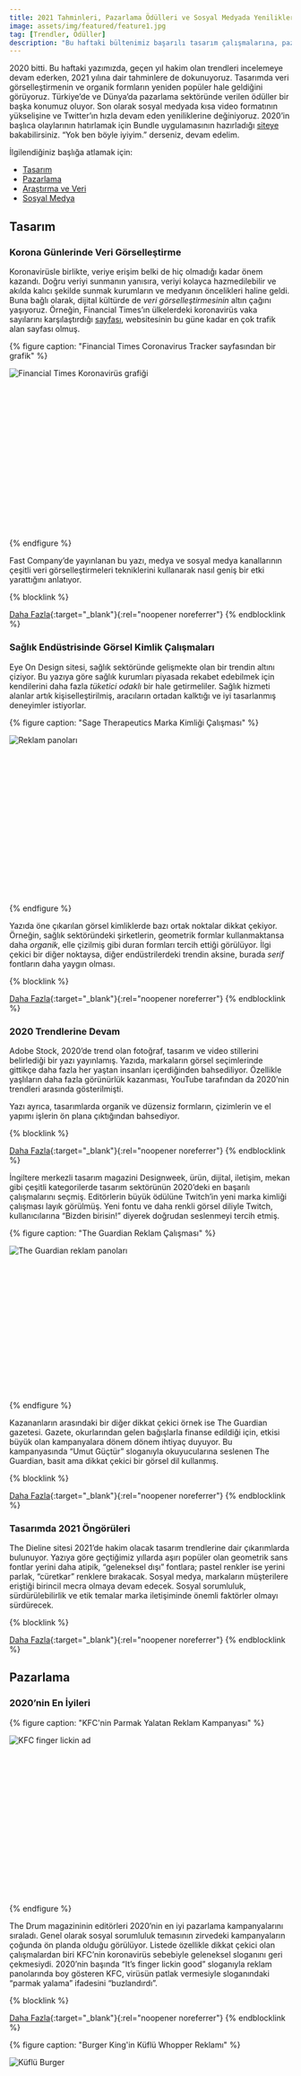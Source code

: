 ```yaml
---
title: 2021 Tahminleri, Pazarlama Ödülleri ve Sosyal Medyada Yenilikler
image: assets/img/featured/feature1.jpg
tag: [Trendler, Ödüller]
description: "Bu haftaki bültenimiz başarılı tasarım çalışmalarına, pazarlama sektöründe verilen ödüllere, 2021 trendlerine dair öngörülere ve sosyal medya mecralarındaki bir dizi yeniliğe bakıyor."
---
```


2020 bitti. Bu haftaki yazımızda, geçen yıl hakim olan trendleri incelemeye devam ederken, 2021 yılına dair tahminlere de dokunuyoruz. Tasarımda veri görselleştirmenin ve organik formların yeniden popüler hale geldiğini görüyoruz. Türkiye’de ve Dünya’da pazarlama sektöründe verilen ödüller bir başka konumuz oluyor. Son olarak sosyal medyada kısa video formatının yükselişine ve Twitter’ın hızla devam eden yeniliklerine değiniyoruz. 2020’in başlıca olaylarının hatırlamak için Bundle uygulamasının hazırladığı [siteye](https://2020.bundle.app/#2020) bakabilirsiniz. “Yok ben böyle iyiyim.” derseniz, devam edelim.

İlgilendiğiniz başlığa atlamak için:
- [Tasarım](#tasarım)
- [Pazarlama](#pazarlama)
- [Araştırma ve Veri](#araştırma-ve-veri)
- [Sosyal Medya](#sosyal-medya)

## Tasarım

### Korona Günlerinde Veri Görselleştirme

Koronavirüsle birlikte, veriye erişim belki de hiç olmadığı kadar önem kazandı. Doğru veriyi sunmanın yanısıra, veriyi kolayca hazmedilebilir ve akılda kalıcı şekilde sunmak kurumların ve medyanın öncelikleri haline geldi. Buna bağlı olarak, dijital kültürde de _veri görselleştirmesinin_ altın çağını yaşıyoruz. Örneğin, Financial Times’ın ülkelerdeki koronavirüs vaka sayılarını karşılaştırdığı [sayfası](https://www.ft.com/content/a2901ce8-5eb7-4633-b89c-cbdf5b386938 "FT Coronavirus Tracker sayfası"), websitesinin bu güne kadar en çok trafik alan sayfası olmuş.

{% figure caption: "Financial Times Coronavirus Tracker sayfasından bir grafik" %}
<div class="ratio-box" style="padding-bottom: 56.8125%">
<img alt="Financial Times Koronavirüs grafiği" class="lazyload" data-src="/assets/img/content/ft-infografik.jpg">
</div>
{% endfigure %}

Fast Company’de yayınlanan bu yazı, medya ve sosyal medya kanallarının çeşitli veri görselleştirmeleri tekniklerini kullanarak nasıl geniş bir etki yarattığını anlatıyor.

{% blocklink %}

[Daha Fazla](https://www.fastcompany.com/90588298/how-data-designers-helped-us-make-sense-of-2020s-chaos){:target="_blank"}{:rel="noopener noreferrer"}
{% endblocklink %}

### Sağlık Endüstrisinde Görsel Kimlik Çalışmaları

Eye On Design sitesi, sağlık sektöründe gelişmekte olan bir trendin altını çiziyor. Bu yazıya göre sağlık kurumları piyasada rekabet edebilmek için kendilerini daha fazla _tüketici odaklı_ bir hale getirmeliler. Sağlık hizmeti alanlar artık kişiselleştirilmiş, aracıların ortadan kalktığı ve iyi tasarlanmış deneyimler istiyorlar.

{% figure caption: "Sage Therapeutics Marka Kimliği Çalışması" %}
<div class="ratio-box" style="padding-bottom: 56.25%">
<img alt="Reklam panoları" class="lazyload" data-src="/assets/img/content/sage-image-billboard.jpg">
</div>
{% endfigure %}

Yazıda öne çıkarılan görsel kimliklerde bazı ortak noktalar dikkat çekiyor. Örneğin, sağlık sektöründeki şirketlerin, geometrik formlar kullanmaktansa daha _organik_, elle çizilmiş gibi duran formları tercih ettiği görülüyor. İlgi çekici bir diğer noktaysa, diğer endüstrilerdeki trendin aksine, burada _serif_ fontların daha yaygın olması.

{% blocklink %}

[Daha Fazla](https://eyeondesign.aiga.org/high-design-healthcare-is-getting-the-millennial-branding-treatment/){:target="_blank"}{:rel="noopener noreferrer"}
{% endblocklink %}

### 2020 Trendlerine Devam

Adobe Stock, 2020’de trend olan fotoğraf, tasarım ve video stillerini belirlediği bir yazı yayınlamış. Yazıda, markaların görsel seçimlerinde gittikçe daha fazla her yaştan insanları içerdiğinden bahsediliyor. Özellikle yaşlıların daha fazla görünürlük kazanması, YouTube tarafından da 2020’nin trendleri arasında gösterilmişti.

Yazı ayrıca, tasarımlarda organik ve düzensiz formların, çizimlerin ve el yapımı işlerin ön plana çıktığından bahsediyor.

{% blocklink %}

[Daha Fazla](https://creativecloud.adobe.com/tr/discover/article/year-in-review-2020-trends-on-adobe-stock){:target="_blank"}{:rel="noopener noreferrer"}
{% endblocklink %}

İngiltere merkezli tasarım magazini Designweek, ürün, dijital, iletişim, mekan gibi çeşitli kategorilerde tasarım sektörünün 2020’deki en başarılı çalışmalarını seçmiş. Editörlerin büyük ödülüne Twitch’in yeni marka kimliği çalışması layık görülmüş. Yeni fontu ve daha renkli görsel diliyle Twitch, kullanıcılarına “Bizden birisin!” diyerek doğrudan seslenmeyi tercih etmiş.

{% figure caption: "The Guardian Reklam Çalışması" %}
<div class="ratio-box" style="padding-bottom: 51.2585812%">
<img alt="The Guardian reklam panoları" class="lazyload" data-src="/assets/img/content/guardian-reklam.jpg">
</div>
{% endfigure %}

Kazananların arasındaki bir diğer dikkat çekici örnek ise The Guardian gazetesi. Gazete, okurlarından gelen bağışlarla finanse edildiği için, etkisi büyük olan kampanyalara dönem dönem ihtiyaç duyuyor. Bu kampanyasında “Umut Güçtür” sloganıyla okuyucularına seslenen The Guardian, basit ama dikkat çekici bir görsel dil kullanmış. 

{% blocklink %}

[Daha Fazla](https://www.designweek.co.uk/awards-2020-results/){:target="_blank"}{:rel="noopener noreferrer"}
{% endblocklink %}

### Tasarımda 2021 Öngörüleri

The Dieline sitesi 2021’de hakim olacak tasarım trendlerine dair çıkarımlarda bulunuyor. Yazıya göre geçtiğimiz yıllarda aşırı popüler olan geometrik sans fontlar yerini daha atipik, “geleneksel dışı” fontlara; pastel renkler ise yerini parlak, “cüretkar” renklere bırakacak. Sosyal medya, markaların müşterilere eriştiği birincil mecra olmaya devam edecek. Sosyal sorumluluk, sürdürülebilirlik ve etik temalar marka iletişiminde önemli faktörler olmayı sürdürecek.

{% blocklink %}

[Daha Fazla](https://thedieline.com/blog/2020/12/15/dielines-2021-trend-report?){:target="_blank"}{:rel="noopener noreferrer"}
{% endblocklink %}

## Pazarlama

### 2020’nin En İyileri

{% figure caption: "KFC'nin Parmak Yalatan Reklam Kampanyası" %}
<div class="ratio-box" style="padding-bottom: 56.25%">
<img alt="KFC finger lickin ad" class="lazyload" data-src="/assets/img/content/kfc-finger.jpg">
</div>
{% endfigure %}

The Drum magazininin editörleri 2020’nin en iyi pazarlama kampanyalarını sıraladı. Genel olarak sosyal sorumluluk temasının zirvedeki kampanyaların çoğunda ön planda olduğu görülüyor. Listede özellikle dikkat çekici olan çalışmalardan biri KFC’nin koronavirüs sebebiyle geleneksel sloganını geri çekmesiydi. 2020’nin başında “It’s finger lickin good” sloganıyla reklam panolarında boy gösteren KFC, virüsün patlak vermesiyle sloganındaki “parmak yalama” ifadesini “buzlandırdı”.

{% blocklink %}

[Daha Fazla](https://www.thedrum.com/news/2020/12/28/kfc-its-slogan-solution-the-drum-editorial-team-s-best-2020){:target="_blank"}{:rel="noopener noreferrer"}
{% endblocklink %}

{% figure caption: "Burger King'in Küflü Whopper Reklamı" %}
<div class="ratio-box" style="padding-bottom: 66.6666667%">
<img alt="Küflü Burger" class="lazyload" data-src="/assets/img/content/BKWhopperAd.jpg">
</div>
{% endfigure %}

Creative Review websitesi, [2020’nin en iyi reklamlarını](https://www.creativereview.co.uk/the-best-ads-of-2020/) seçti. Bunların arasında daha başka birçok ödüle de layık görülen Burger Kings’in “Küflü Whopper” reklamı da var. Reklam “Gerçek yemeğin güzelliği, zamanla çirkin olmasıdır.” diyerek içerisinde yapay koruyucu olmayan bir burgerin 34 günde ne hale geldiğini gösteriyor. Reklamı izlemek için aşağıdaki linke tıklayın.

{% blocklink %}

[Daha Fazla](https://www.youtube.com/watch?v=oSDC4C3_16Y){:target="_blank"}{:rel="noopener noreferrer"}
{% endblocklink %}

### Türkiye’de 2020’nin Kazananları

Doğrudan Pazarlama İletişimcileri Derneği (DPİD)’in 12.’sini düzenlediği Doğrudan Pazarlama Ödülleri sahiplerini buldu. 26 kategoride verilen ödülleri kazananların listesi için: 

{% blocklink %}

[Daha Fazla](https://www.marketingturkiye.com.tr/haberler/dogrudan-pazarlamanin-en-iyileri/){:target="_blank"}{:rel="noopener noreferrer"}
{% endblocklink %}

Pazarlama ve iletişim alanlarında verilen Kristal Elma Ödülleri’ni kazananlar açıklandı. Listenin tamamına PDF olarak erişmek için aşağıdaki linke tıklayın. 

{% blocklink %}

[Daha Fazla](https://kristalelma.org.tr/media/12086/kri-stal-elma-2020-kazananlar.pdf){:target="_blank"}{:rel="noopener noreferrer"}
{% endblocklink %}

## Araştırma ve Veri

Google, “Covid-19 Topluluk Hareket Raporları” adıyla, cihazlarında konum verisi açık olan kişilerden bilgiler toplayarak koronavirüsün hareket alışkanlıklarımızı nasıl değiştirdiğini gösteriyor. Birçok ülkeye dair veriler içeren bu çalışmada, Türkiye özelinde de şehir bazlı bilgilere ulaşılabiliyor.

{% figure caption: "Google Covid-19 Topluluk Hareket Raporu İstanbul Verileri" %}
<div class="ratio-box" style="padding-bottom: 68.2254197%">
<img alt="Google Covid-19 Topluluk Hareket Raporu Grafikleri" class="lazyload" data-src="/assets/img/content/google-covid-veri.jpg">
</div>
{% endfigure %}

İstanbul verilerine baktığımızda hafta sonu kapanma uygulamasının etkisi çok net olarak görülüyor. Beklendik bir başka veri ise, Cuma günleri market ve eczaneye gidişte olan büyük artışlar.

{% blocklink %}

[Daha Fazla](https://www.google.com.tr/covid19/mobility/){:target="_blank"}{:rel="noopener noreferrer"}
{% endblocklink %}

{% figure caption: "Yemeksepeti 2020 Alışveriş Verileri" %}
<div class="ratio-box" style="padding-bottom: 56.25%">
<img alt="Yemeksepeti infografik" class="lazyload" data-src="/assets/img/content/yemeksepeti-info.jpg">
</div>
{% endfigure %}

19 milyondan fazla kullanıcıya sahip olan Yemeksepeti, 2020 yılındaki verilerini  açıkladı. Buna göre yıl içinde yemek sepetinde sipariş değerlendirmesi için 9,5 milyon yorum ve 54 milyon puanlama yapıldı. En fazla sipariş alan ürün lahmacun oldu.

{% blocklink %}

[Daha Fazla](https://webrazzi.com/2020/12/28/kullanici-sayisi-19-milyonu-gecen-yemeksepeti-nin-rakamlarla-2020-yili/){:target="_blank"}{:rel="noopener noreferrer"}
{% endblocklink %}

## Sosyal Medya

Twitter, 2017’de alımları sona erdirdiği mavi rozetli hesaplar için başvuruları bu ay yeniden başlatıyor. 22.000 kullanıcıyla yapılan bir anketin sonuçlarına uygun olarak, mavi rozeti almak için kullanıcının bio veya header fotosuna sahip olmasına gerek kalmayacak.

{% blocklink %}
[Daha Fazla](https://wersm.com/twitter-is-bringing-back-its-verification-program/){:target="_blank"}{:rel="noopener noreferrer"}
{% endblocklink %}

Google, arama sonuçlarında Instagram ve TikTok kısa videolarına yer vermeye başlayacak. Şu an sadece sınırlı sayıda kullanıcıya açık olan ve sadece mobilde geçerli olan uygulama sayesinde, kullanıcılar Google arayüzünü terk etmeden içerikleri görebilecekler.

{% blocklink %}
[Daha Fazla](https://webrazzi.com/2020/12/30/google-yeni-kisa-videolar-sekmesi/){:target="_blank"}{:rel="noopener noreferrer"}
{% endblocklink %}

### Haftanın İçerik Üreticisi

{% figure caption: "Dropbox Instagram Blog Yönlendirme Hikayeleri" %}
<div class="ratio-box" style="padding-bottom: 90.1315789%">
<img alt="Dropbox Instagram hikayeleri" class="lazyload" data-src="/assets/img/content/dropbox-hikayeler.jpg">
</div>
{% endfigure %}

Bu haftanın beğenilen içerik üreticisi Dropbox. Marka, Instagram sayfasındaki hikayelerde kullanıcılarına yanıtı şaşırtıcı olan sorular soruyor ve daha fazlası için Swipe Up ile bloguna yönlendiriyor.

{% blocklink %}
[Daha Fazla](https://www.instagram.com/stories/highlights/17853544589306990/?hl=en){:target="_blank"}{:rel="noopener noreferrer"}
{% endblocklink %}

Okuduğunuz için teşekkürler. Hala izlemediyseniz Boston Dynamics robotlarının dansına [göz atın](https://www.youtube.com/watch?v=fn3KWM1kuAw).

{% notice %}
## Hey!
Medyanot bülteni için içerik ve kaynak önerilerinizi [Google Drive dosyamıza](https://docs.google.com/spreadsheets/d/1PCEDWQJGaGNxii0fJQQM9KXUIX0q351pkJ0j54eNePs/edit?usp=drive_web&ouid=104308408560275161827) ekleyebilirsiniz. Bültenin formatı, içerikleri gibi konulardaki daha kapsamlı görüşleriniz için [mailimizden](mailto:medyanotblog@gmail.com) bizimle iletişime geçebilirsiniz.
{% endnotice %}